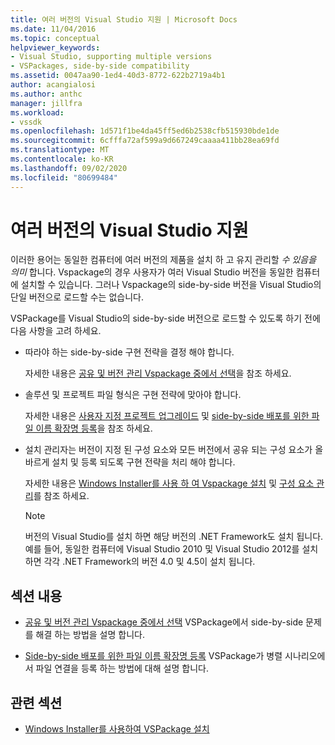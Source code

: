 ```yaml
---
title: 여러 버전의 Visual Studio 지원 | Microsoft Docs
ms.date: 11/04/2016
ms.topic: conceptual
helpviewer_keywords:
- Visual Studio, supporting multiple versions
- VSPackages, side-by-side compatibility
ms.assetid: 0047aa90-1ed4-40d3-8772-622b2719a4b1
author: acangialosi
ms.author: anthc
manager: jillfra
ms.workload:
- vssdk
ms.openlocfilehash: 1d571f1be4da45ff5ed6b2538cfb515930bde1de
ms.sourcegitcommit: 6cfffa72af599a9d667249caaaa411bb28ea69fd
ms.translationtype: MT
ms.contentlocale: ko-KR
ms.lasthandoff: 09/02/2020
ms.locfileid: "80699484"
---
```

# <a name="supporting-multiple-versions-of-visual-studio"></a>여러 버전의 Visual Studio 지원
이러한 용어는 동일한 컴퓨터에 여러 버전의 제품을 설치 하 고 유지 관리할 *수 있음을 의미* 합니다. Vspackage의 경우 사용자가 여러 Visual Studio 버전을 동일한 컴퓨터에 설치할 수 있습니다. 그러나 Vspackage의 side-by-side 버전을 Visual Studio의 단일 버전으로 로드할 수는 없습니다.

 VSPackage를 Visual Studio의 side-by-side 버전으로 로드할 수 있도록 하기 전에 다음 사항을 고려 하세요.

- 따라야 하는 side-by-side 구현 전략을 결정 해야 합니다.

   자세한 내용은 [공유 및 버전 관리 Vspackage 중에서 선택](../extensibility/choosing-between-shared-and-versioned-vspackages.md)을 참조 하세요.

- 솔루션 및 프로젝트 파일 형식은 구현 전략에 맞아야 합니다.

   자세한 내용은 [사용자 지정 프로젝트 업그레이드](../extensibility/internals/upgrading-projects.md#upgrading-custom-projects) 및 [side-by-side 배포를 위한 파일 이름 확장명 등록](../extensibility/registering-file-name-extensions-for-side-by-side-deployments.md)을 참조 하세요.

- 설치 관리자는 버전이 지정 된 구성 요소와 모든 버전에서 공유 되는 구성 요소가 올바르게 설치 및 등록 되도록 구현 전략을 처리 해야 합니다.

   자세한 내용은 [Windows Installer를 사용 하 여 Vspackage 설치](../extensibility/internals/installing-vspackages-with-windows-installer.md) 및 [구성 요소 관리](../extensibility/internals/component-management.md)를 참조 하세요.

  > [!NOTE]
  > 버전의 Visual Studio를 설치 하면 해당 버전의 .NET Framework도 설치 됩니다. 예를 들어, 동일한 컴퓨터에 Visual Studio 2010 및 Visual Studio 2012를 설치 하면 각각 .NET Framework의 버전 4.0 및 4.5이 설치 됩니다.

## <a name="in-this-section"></a>섹션 내용
- [공유 및 버전 관리 Vspackage 중에서 선택](../extensibility/choosing-between-shared-and-versioned-vspackages.md) VSPackage에서 side-by-side 문제를 해결 하는 방법을 설명 합니다.

- [Side-by-side 배포를 위한 파일 이름 확장명 등록](../extensibility/registering-file-name-extensions-for-side-by-side-deployments.md) VSPackage가 병렬 시나리오에서 파일 연결을 등록 하는 방법에 대해 설명 합니다.

## <a name="related-sections"></a>관련 섹션
- [Windows Installer를 사용하여 VSPackage 설치](../extensibility/internals/installing-vspackages-with-windows-installer.md)
